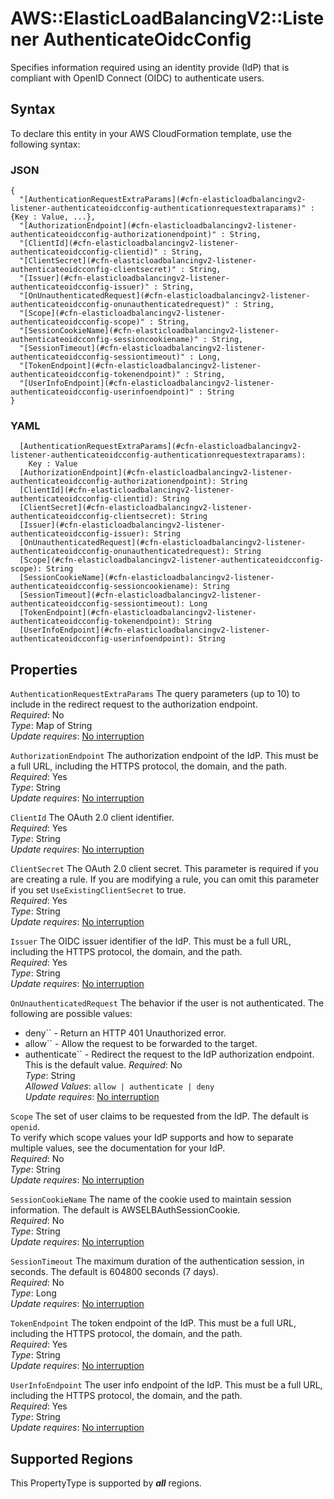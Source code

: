 # AWS::ElasticLoadBalancingV2::Listener AuthenticateOidcConfig<a name="aws-properties-elasticloadbalancingv2-listener-authenticateoidcconfig"></a>

Specifies information required using an identity provide \(IdP\) that is compliant with OpenID Connect \(OIDC\) to authenticate users\.

## Syntax<a name="aws-properties-elasticloadbalancingv2-listener-authenticateoidcconfig-syntax"></a>

To declare this entity in your AWS CloudFormation template, use the following syntax:

### JSON<a name="aws-properties-elasticloadbalancingv2-listener-authenticateoidcconfig-syntax.json"></a>

```
{
  "[AuthenticationRequestExtraParams](#cfn-elasticloadbalancingv2-listener-authenticateoidcconfig-authenticationrequestextraparams)" : {Key : Value, ...},
  "[AuthorizationEndpoint](#cfn-elasticloadbalancingv2-listener-authenticateoidcconfig-authorizationendpoint)" : String,
  "[ClientId](#cfn-elasticloadbalancingv2-listener-authenticateoidcconfig-clientid)" : String,
  "[ClientSecret](#cfn-elasticloadbalancingv2-listener-authenticateoidcconfig-clientsecret)" : String,
  "[Issuer](#cfn-elasticloadbalancingv2-listener-authenticateoidcconfig-issuer)" : String,
  "[OnUnauthenticatedRequest](#cfn-elasticloadbalancingv2-listener-authenticateoidcconfig-onunauthenticatedrequest)" : String,
  "[Scope](#cfn-elasticloadbalancingv2-listener-authenticateoidcconfig-scope)" : String,
  "[SessionCookieName](#cfn-elasticloadbalancingv2-listener-authenticateoidcconfig-sessioncookiename)" : String,
  "[SessionTimeout](#cfn-elasticloadbalancingv2-listener-authenticateoidcconfig-sessiontimeout)" : Long,
  "[TokenEndpoint](#cfn-elasticloadbalancingv2-listener-authenticateoidcconfig-tokenendpoint)" : String,
  "[UserInfoEndpoint](#cfn-elasticloadbalancingv2-listener-authenticateoidcconfig-userinfoendpoint)" : String
}
```

### YAML<a name="aws-properties-elasticloadbalancingv2-listener-authenticateoidcconfig-syntax.yaml"></a>

```
  [AuthenticationRequestExtraParams](#cfn-elasticloadbalancingv2-listener-authenticateoidcconfig-authenticationrequestextraparams): 
    Key : Value
  [AuthorizationEndpoint](#cfn-elasticloadbalancingv2-listener-authenticateoidcconfig-authorizationendpoint): String
  [ClientId](#cfn-elasticloadbalancingv2-listener-authenticateoidcconfig-clientid): String
  [ClientSecret](#cfn-elasticloadbalancingv2-listener-authenticateoidcconfig-clientsecret): String
  [Issuer](#cfn-elasticloadbalancingv2-listener-authenticateoidcconfig-issuer): String
  [OnUnauthenticatedRequest](#cfn-elasticloadbalancingv2-listener-authenticateoidcconfig-onunauthenticatedrequest): String
  [Scope](#cfn-elasticloadbalancingv2-listener-authenticateoidcconfig-scope): String
  [SessionCookieName](#cfn-elasticloadbalancingv2-listener-authenticateoidcconfig-sessioncookiename): String
  [SessionTimeout](#cfn-elasticloadbalancingv2-listener-authenticateoidcconfig-sessiontimeout): Long
  [TokenEndpoint](#cfn-elasticloadbalancingv2-listener-authenticateoidcconfig-tokenendpoint): String
  [UserInfoEndpoint](#cfn-elasticloadbalancingv2-listener-authenticateoidcconfig-userinfoendpoint): String
```

## Properties<a name="aws-properties-elasticloadbalancingv2-listener-authenticateoidcconfig-properties"></a>

`AuthenticationRequestExtraParams`  <a name="cfn-elasticloadbalancingv2-listener-authenticateoidcconfig-authenticationrequestextraparams"></a>
The query parameters \(up to 10\) to include in the redirect request to the authorization endpoint\.  
*Required*: No  
*Type*: Map of String  
*Update requires*: [No interruption](https://docs.aws.amazon.com/AWSCloudFormation/latest/UserGuide/using-cfn-updating-stacks-update-behaviors.html#update-no-interrupt)

`AuthorizationEndpoint`  <a name="cfn-elasticloadbalancingv2-listener-authenticateoidcconfig-authorizationendpoint"></a>
The authorization endpoint of the IdP\. This must be a full URL, including the HTTPS protocol, the domain, and the path\.  
*Required*: Yes  
*Type*: String  
*Update requires*: [No interruption](https://docs.aws.amazon.com/AWSCloudFormation/latest/UserGuide/using-cfn-updating-stacks-update-behaviors.html#update-no-interrupt)

`ClientId`  <a name="cfn-elasticloadbalancingv2-listener-authenticateoidcconfig-clientid"></a>
The OAuth 2\.0 client identifier\.  
*Required*: Yes  
*Type*: String  
*Update requires*: [No interruption](https://docs.aws.amazon.com/AWSCloudFormation/latest/UserGuide/using-cfn-updating-stacks-update-behaviors.html#update-no-interrupt)

`ClientSecret`  <a name="cfn-elasticloadbalancingv2-listener-authenticateoidcconfig-clientsecret"></a>
The OAuth 2\.0 client secret\. This parameter is required if you are creating a rule\. If you are modifying a rule, you can omit this parameter if you set `UseExistingClientSecret` to true\.  
*Required*: Yes  
*Type*: String  
*Update requires*: [No interruption](https://docs.aws.amazon.com/AWSCloudFormation/latest/UserGuide/using-cfn-updating-stacks-update-behaviors.html#update-no-interrupt)

`Issuer`  <a name="cfn-elasticloadbalancingv2-listener-authenticateoidcconfig-issuer"></a>
The OIDC issuer identifier of the IdP\. This must be a full URL, including the HTTPS protocol, the domain, and the path\.  
*Required*: Yes  
*Type*: String  
*Update requires*: [No interruption](https://docs.aws.amazon.com/AWSCloudFormation/latest/UserGuide/using-cfn-updating-stacks-update-behaviors.html#update-no-interrupt)

`OnUnauthenticatedRequest`  <a name="cfn-elasticloadbalancingv2-listener-authenticateoidcconfig-onunauthenticatedrequest"></a>
The behavior if the user is not authenticated\. The following are possible values:  
+ deny`` \- Return an HTTP 401 Unauthorized error\.
+ allow`` \- Allow the request to be forwarded to the target\.
+ authenticate`` \- Redirect the request to the IdP authorization endpoint\. This is the default value\.
*Required*: No  
*Type*: String  
*Allowed Values*: `allow | authenticate | deny`  
*Update requires*: [No interruption](https://docs.aws.amazon.com/AWSCloudFormation/latest/UserGuide/using-cfn-updating-stacks-update-behaviors.html#update-no-interrupt)

`Scope`  <a name="cfn-elasticloadbalancingv2-listener-authenticateoidcconfig-scope"></a>
The set of user claims to be requested from the IdP\. The default is `openid`\.  
To verify which scope values your IdP supports and how to separate multiple values, see the documentation for your IdP\.  
*Required*: No  
*Type*: String  
*Update requires*: [No interruption](https://docs.aws.amazon.com/AWSCloudFormation/latest/UserGuide/using-cfn-updating-stacks-update-behaviors.html#update-no-interrupt)

`SessionCookieName`  <a name="cfn-elasticloadbalancingv2-listener-authenticateoidcconfig-sessioncookiename"></a>
The name of the cookie used to maintain session information\. The default is AWSELBAuthSessionCookie\.  
*Required*: No  
*Type*: String  
*Update requires*: [No interruption](https://docs.aws.amazon.com/AWSCloudFormation/latest/UserGuide/using-cfn-updating-stacks-update-behaviors.html#update-no-interrupt)

`SessionTimeout`  <a name="cfn-elasticloadbalancingv2-listener-authenticateoidcconfig-sessiontimeout"></a>
The maximum duration of the authentication session, in seconds\. The default is 604800 seconds \(7 days\)\.  
*Required*: No  
*Type*: Long  
*Update requires*: [No interruption](https://docs.aws.amazon.com/AWSCloudFormation/latest/UserGuide/using-cfn-updating-stacks-update-behaviors.html#update-no-interrupt)

`TokenEndpoint`  <a name="cfn-elasticloadbalancingv2-listener-authenticateoidcconfig-tokenendpoint"></a>
The token endpoint of the IdP\. This must be a full URL, including the HTTPS protocol, the domain, and the path\.  
*Required*: Yes  
*Type*: String  
*Update requires*: [No interruption](https://docs.aws.amazon.com/AWSCloudFormation/latest/UserGuide/using-cfn-updating-stacks-update-behaviors.html#update-no-interrupt)

`UserInfoEndpoint`  <a name="cfn-elasticloadbalancingv2-listener-authenticateoidcconfig-userinfoendpoint"></a>
The user info endpoint of the IdP\. This must be a full URL, including the HTTPS protocol, the domain, and the path\.  
*Required*: Yes  
*Type*: String  
*Update requires*: [No interruption](https://docs.aws.amazon.com/AWSCloudFormation/latest/UserGuide/using-cfn-updating-stacks-update-behaviors.html#update-no-interrupt)

## Supported Regions

This PropertyType is supported by ***all*** regions.